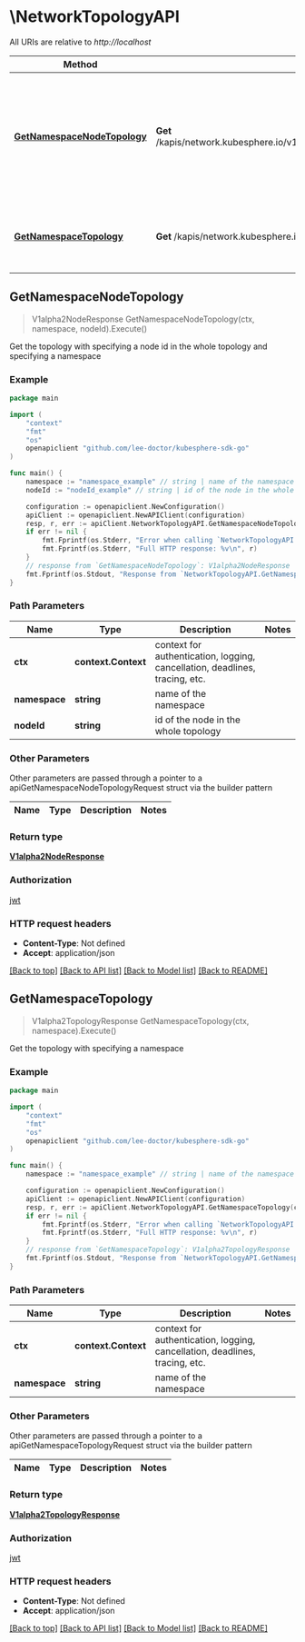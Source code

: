# \NetworkTopologyAPI

All URIs are relative to *http://localhost*

Method | HTTP request | Description
------------- | ------------- | -------------
[**GetNamespaceNodeTopology**](NetworkTopologyAPI.md#GetNamespaceNodeTopology) | **Get** /kapis/network.kubesphere.io/v1alpha2/namespaces/{namespace}/topology/{node_id} | Get the topology with specifying a node id in the whole topology and specifying a namespace
[**GetNamespaceTopology**](NetworkTopologyAPI.md#GetNamespaceTopology) | **Get** /kapis/network.kubesphere.io/v1alpha2/namespaces/{namespace}/topology | Get the topology with specifying a namespace



## GetNamespaceNodeTopology

> V1alpha2NodeResponse GetNamespaceNodeTopology(ctx, namespace, nodeId).Execute()

Get the topology with specifying a node id in the whole topology and specifying a namespace

### Example

```go
package main

import (
	"context"
	"fmt"
	"os"
	openapiclient "github.com/lee-doctor/kubesphere-sdk-go"
)

func main() {
	namespace := "namespace_example" // string | name of the namespace
	nodeId := "nodeId_example" // string | id of the node in the whole topology

	configuration := openapiclient.NewConfiguration()
	apiClient := openapiclient.NewAPIClient(configuration)
	resp, r, err := apiClient.NetworkTopologyAPI.GetNamespaceNodeTopology(context.Background(), namespace, nodeId).Execute()
	if err != nil {
		fmt.Fprintf(os.Stderr, "Error when calling `NetworkTopologyAPI.GetNamespaceNodeTopology``: %v\n", err)
		fmt.Fprintf(os.Stderr, "Full HTTP response: %v\n", r)
	}
	// response from `GetNamespaceNodeTopology`: V1alpha2NodeResponse
	fmt.Fprintf(os.Stdout, "Response from `NetworkTopologyAPI.GetNamespaceNodeTopology`: %v\n", resp)
}
```

### Path Parameters


Name | Type | Description  | Notes
------------- | ------------- | ------------- | -------------
**ctx** | **context.Context** | context for authentication, logging, cancellation, deadlines, tracing, etc.
**namespace** | **string** | name of the namespace | 
**nodeId** | **string** | id of the node in the whole topology | 

### Other Parameters

Other parameters are passed through a pointer to a apiGetNamespaceNodeTopologyRequest struct via the builder pattern


Name | Type | Description  | Notes
------------- | ------------- | ------------- | -------------



### Return type

[**V1alpha2NodeResponse**](V1alpha2NodeResponse.md)

### Authorization

[jwt](../README.md#jwt)

### HTTP request headers

- **Content-Type**: Not defined
- **Accept**: application/json

[[Back to top]](#) [[Back to API list]](../README.md#documentation-for-api-endpoints)
[[Back to Model list]](../README.md#documentation-for-models)
[[Back to README]](../README.md)


## GetNamespaceTopology

> V1alpha2TopologyResponse GetNamespaceTopology(ctx, namespace).Execute()

Get the topology with specifying a namespace

### Example

```go
package main

import (
	"context"
	"fmt"
	"os"
	openapiclient "github.com/lee-doctor/kubesphere-sdk-go"
)

func main() {
	namespace := "namespace_example" // string | name of the namespace

	configuration := openapiclient.NewConfiguration()
	apiClient := openapiclient.NewAPIClient(configuration)
	resp, r, err := apiClient.NetworkTopologyAPI.GetNamespaceTopology(context.Background(), namespace).Execute()
	if err != nil {
		fmt.Fprintf(os.Stderr, "Error when calling `NetworkTopologyAPI.GetNamespaceTopology``: %v\n", err)
		fmt.Fprintf(os.Stderr, "Full HTTP response: %v\n", r)
	}
	// response from `GetNamespaceTopology`: V1alpha2TopologyResponse
	fmt.Fprintf(os.Stdout, "Response from `NetworkTopologyAPI.GetNamespaceTopology`: %v\n", resp)
}
```

### Path Parameters


Name | Type | Description  | Notes
------------- | ------------- | ------------- | -------------
**ctx** | **context.Context** | context for authentication, logging, cancellation, deadlines, tracing, etc.
**namespace** | **string** | name of the namespace | 

### Other Parameters

Other parameters are passed through a pointer to a apiGetNamespaceTopologyRequest struct via the builder pattern


Name | Type | Description  | Notes
------------- | ------------- | ------------- | -------------


### Return type

[**V1alpha2TopologyResponse**](V1alpha2TopologyResponse.md)

### Authorization

[jwt](../README.md#jwt)

### HTTP request headers

- **Content-Type**: Not defined
- **Accept**: application/json

[[Back to top]](#) [[Back to API list]](../README.md#documentation-for-api-endpoints)
[[Back to Model list]](../README.md#documentation-for-models)
[[Back to README]](../README.md)

